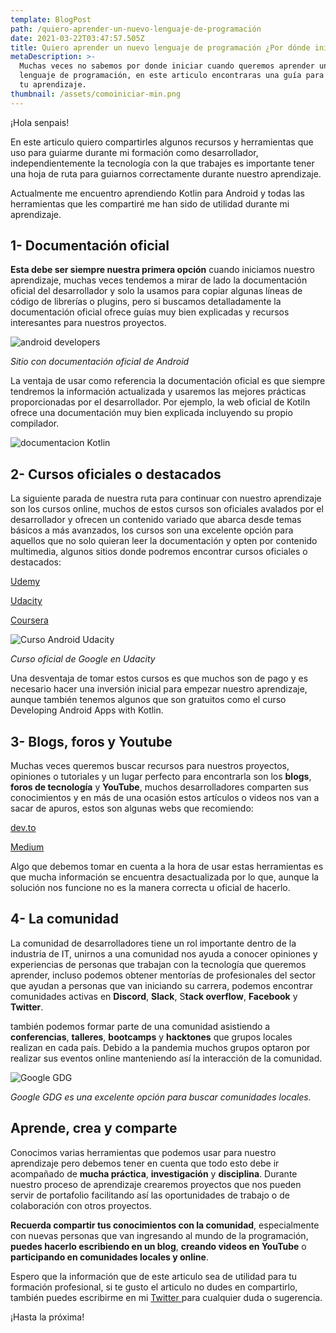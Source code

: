 ```yaml
---
template: BlogPost
path: /quiero-aprender-un-nuevo-lenguaje-de-programación
date: 2021-03-22T03:47:57.505Z
title: Quiero aprender un nuevo lenguaje de programación ¿Por dónde inicio?
metaDescription: >-
  Muchas veces no sabemos por donde iniciar cuando queremos aprender un nuevo
  lenguaje de programación, en este articulo encontraras una guía para iniciar
  tu aprendizaje. 
thumbnail: /assets/comoiniciar-min.png
---
```

¡Hola senpais!

En este articulo quiero compartirles algunos recursos y herramientas que uso para guiarme durante mi formación como desarrollador, independientemente la tecnología con la que trabajes es importante tener una hoja de ruta para guiarnos correctamente durante nuestro aprendizaje.


Actualmente me encuentro aprendiendo Kotlin para Android y todas las herramientas que les compartiré me han sido de utilidad durante mi aprendizaje.



## 1- Documentación oficial

**Esta debe ser siempre nuestra primera opción** cuando iniciamos nuestro aprendizaje, muchas veces tendemos a mirar de lado la documentación oficial del desarrollador y solo la usamos para copiar algunas líneas de código de librerías o plugins, pero si buscamos detalladamente la documentación oficial ofrece guías muy bien explicadas y recursos interesantes para nuestros proyectos.

![android developers](/assets/androiddevelopers-min.png "android developers")

*Sitio con documentación oficial de Android*



La ventaja de usar como referencia la documentación oficial es que siempre tendremos la información actualizada y usaremos las mejores prácticas proporcionadas por el desarrollador. Por ejemplo, la web oficial de Kotiln ofrece una documentación muy bien explicada incluyendo su propio compilador.

![documentacion Kotlin](/assets/kotlindocumentacion-min.png "documentacion Kotlin")

## 2- Cursos oficiales o destacados

La siguiente parada de nuestra ruta para continuar con nuestro aprendizaje son los cursos online, muchos de estos cursos son oficiales avalados por el desarrollador y ofrecen un contenido variado que abarca desde temas básicos a más avanzados, los cursos son una excelente opción para aquellos que no solo quieran leer la documentación y opten por contenido multimedia, algunos sitios donde podremos encontrar cursos oficiales o destacados:

[Udemy](https://www.udemy.com)

[Udacity](https://www.udacity.com)

[Coursera](https://www.coursera.org)

![Curso Android Udacity](/assets/cursoandroid-min.png "Curso Android Udacity")

*Curso oficial de Google en Udacity*



Una desventaja de tomar estos cursos es que muchos son de pago y es necesario hacer una inversión inicial para empezar nuestro aprendizaje, aunque también tenemos algunos que son gratuitos como el curso Developing Android Apps with Kotlin.



## 3- Blogs, foros y Youtube

Muchas veces queremos buscar recursos para nuestros proyectos, opiniones o tutoriales y un lugar perfecto para encontrarla son los **blogs**, **foros de tecnología** y **YouTube**, muchos desarrolladores comparten sus conocimientos y en más de una ocasión estos artículos o videos nos van a sacar de apuros, estos son algunas webs que recomiendo:



[dev.to](https://dev.to)

[Medium](https://medium.com)



Algo que debemos tomar en cuenta a la hora de usar estas herramientas es que mucha información se encuentra desactualizada por lo que, aunque la solución nos funcione no es la manera correcta u oficial de hacerlo.



## 4- La comunidad

La comunidad de desarrolladores tiene un rol importante dentro de la industria de IT, unirnos a una comunidad nos ayuda a conocer opiniones y experiencias de personas que trabajan con la tecnología que queremos aprender, incluso podemos obtener mentorías de profesionales del sector que ayudan a personas que van iniciando su carrera, podemos encontrar comunidades activas en **Discord**, **Slack**, S**tack overflow**, **Facebook** y **Twitter**.


también podemos formar parte de una comunidad asistiendo a **conferencias**, **talleres**, **bootcamps** y **hacktones** que grupos locales realizan en cada país. Debido a la pandemia muchos grupos optaron por realizar sus eventos online manteniendo así la interacción de la comunidad.

![Google GDG](/assets/gdg-min.png "Google GDG")

*Google GDG es una excelente opción para buscar comunidades locales.*



## Aprende, crea y comparte



Conocimos varias herramientas que podemos usar para nuestro aprendizaje pero debemos tener en cuenta que todo esto debe ir acompañado de **mucha práctica**, **investigación** y **disciplina**. Durante nuestro proceso de aprendizaje crearemos proyectos que nos pueden servir de portafolio facilitando así las oportunidades de trabajo o de colaboración con otros proyectos.


**Recuerda compartir tus conocimientos con la comunidad**, especialmente con nuevas personas que van ingresando al mundo de la programación, **puedes hacerlo escribiendo en un blog**, **creando videos en YouTube** o **participando en comunidades locales y online**.



Espero que la información que de este articulo sea de utilidad para tu formación profesional, si te gusto el articulo no dudes en compartirlo, también puedes escribirme en mi [Twitter ](https://twitter.com/christianEdSV)para cualquier duda o sugerencia.



¡Hasta la próxima!
